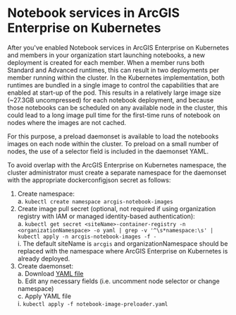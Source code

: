 # Notebook services in ArcGIS Enterprise on Kubernetes
After you've enabled Notebook services in ArcGIS Enterprise on Kubernetes and members in your organization start launching notebooks, a new deployment is created for each member. When a member runs both Standard and Advanced runtimes, this can result in two deployments per member running within the cluster. In the Kubernetes implementation, both runtimes are bundled in a single image to control the capabilities that are enabled at start-up of the pod. This results in a relatively large image size (~27.3GB uncompressed) for each notebook deployment, and because those notebooks can be scheduled on any available node in the cluster, this could lead to a long image pull time for the first-time runs of notebook on nodes where the images are not cached.

For this purpose, a preload daemonset is available to load the notebooks images on each node within the cluster. To preload on a small number of nodes, the use of a selector field is included in the daemonset YAML.

To avoid overlap with the ArcGIS Enterprise on Kubernetes namespace, the cluster administrator must create a separate namespace for the daemonset with the appropriate dockerconfigjson secret as follows:

1. Create namespace:
<br>    a. `kubectl create namespace arcgis-notebook-images`
2. Create image pull secret (optional, not required if using organization registry with IAM or managed identity-based authentication):
<br>    a. `kubectl get secret <siteName>-container-registry -n <organizationNamespace> -o yaml | grep -v '^\s*namespace:\s' | kubectl apply -n arcgis-notebook-images -f -`
<br>        i. The default siteName is `arcgis` and organizationNamespace should be replaced with the namespace where ArcGIS Enterprise on Kubernetes is already deployed.
5. Create daemonset:
<br>    a. Download [YAML file](https://github.com/Esri/arcgis-enterprise-on-kubernetes/blob/main/Notebooks/notebook-image-preloader.yaml)
<br>    b. Edit any necessary fields (i.e. uncomment node selector or change namespace)
<br>    c. Apply YAML file
<br>        i. `kubectl apply -f notebook-image-preloader.yaml`
